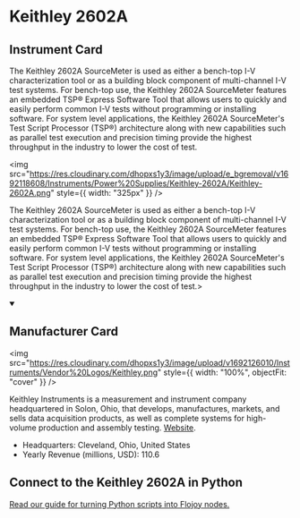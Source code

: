 
# Keithley 2602A

## Instrument Card

<div className="flex">

<div>

The Keithley 2602A SourceMeter is used as either a bench-top I-V characterization tool or as a building block component of multi-channel I-V test systems. For bench-top use, the Keithley 2602A SourceMeter features an embedded TSP® Express Software Tool that allows users to quickly and easily perform common I-V tests without programming or installing software. For system level applications, the Keithley 2602A SourceMeter's Test Script Processor (TSP®) architecture along with new capabilities such as parallel test execution and precision timing provide the highest throughput in the industry to lower the cost of test.

</div>

<img src="https://res.cloudinary.com/dhopxs1y3/image/upload/e_bgremoval/v1692118608/Instruments/Power%20Supplies/Keithley-2602A/Keithley-2602A.png" style={{ width: "325px" }} />

</div>

The Keithley 2602A SourceMeter is used as either a bench-top I-V characterization tool or as a building block component of multi-channel I-V test systems. For bench-top use, the Keithley 2602A SourceMeter features an embedded TSP® Express Software Tool that allows users to quickly and easily perform common I-V tests without programming or installing software. For system level applications, the Keithley 2602A SourceMeter's Test Script Processor (TSP®) architecture along with new capabilities such as parallel test execution and precision timing provide the highest throughput in the industry to lower the cost of test.>

<details open>
<summary><h2>Manufacturer Card</h2></summary>

<img src="https://res.cloudinary.com/dhopxs1y3/image/upload/v1692126010/Instruments/Vendor%20Logos/Keithley.png" style={{ width: "100%", objectFit: "cover" }} />

Keithley Instruments is a measurement and instrument company headquartered in Solon, Ohio, that develops, manufactures, markets, and sells data acquisition products, as well as complete systems for high-volume production and assembly testing. <a href="https://www.tek.com/en">Website</a>.

<ul>
  <li>Headquarters: Cleveland, Ohio, United States</li>
  <li>Yearly Revenue (millions, USD): 110.6</li>
</ul>
</details>

## Connect to the Keithley 2602A in Python

[Read our guide for turning Python scripts into Flojoy nodes.](https://docs.flojoy.ai/custom-nodes/creating-custom-node/)


